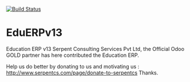 [![Build Status](https://travis-ci.org/JayVora-SerpentCS/OdooEduERP.svg?branch=13.0)](https://travis-ci.org/JayVora-SerpentCS/OdooEduERP)

# EduERPv13
Education ERP v13
Serpent Consulting Services Pvt Ltd, the Official Odoo GOLD partner has here contributed the Education ERP.

Help us do better by donating to us and motivating us : http://www.serpentcs.com/page/donate-to-serpentcs
Thanks.
